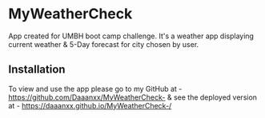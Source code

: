 # MyWeatherCheck

App created for UMBH boot camp challenge. It's a weather app displaying current weather & 5-Day forecast for city chosen by user.

## Installation

To view and use the app please go to my GitHub at - https://github.com/Daaanxx/MyWeatherCheck- & see the deployed version at - https://daaanxx.github.io/MyWeatherCheck-/
